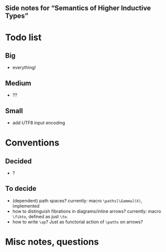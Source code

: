 Side notes for “Semantics of Higher Inductive Types” 
----

# Todo list #

## Big

- everything!

## Medium

- ??

## Small

- add UTF8 input encoding

# Conventions #

## Decided

- ?

## To decide

- (dependent) path spaces?  currently: macro `\paths[\Gamma](X)`, implemented
- how to distinguish fibrations in diagrams/inline arrows?  currently: macro `\fibto`, defined as just `\to`.
- how to write `\ap`?  Just as functorial action of `\paths` on arrows?

# Misc notes, questions
